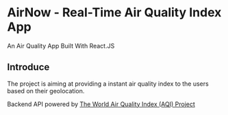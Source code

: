 # AirNow - Real-Time Air Quality Index App
An Air Quality App Built With React.JS

## Introduce
The project is aiming at providing a instant air quality index to the users based on their geolocation. 

Backend API powered by [The World Air Quality Index (AQI) Project](http://waqi.info/)
